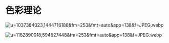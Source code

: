 # 色彩理论
![u=1037384023,1444716188&fm=253&fmt=auto&app=138&f=JPEG.webp](https://i0.hdslb.com/bfs/new_dyn/92e544caf6621494e39782b1ec12fa5c394687087.webp)

![u=1162890018,594627448&fm=253&fmt=auto&app=138&f=JPEG.webp](https://i0.hdslb.com/bfs/new_dyn/c2ba39b328159e9044dbbe7e40c9485f394687087.webp)
